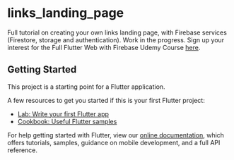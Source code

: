 # links_landing_page

Full tutorial on creating your own links landing page, with Firebase services (Firestore, storage and authentication). Work in the progress. Sign up your interest for the Full Flutter Web with Firebase Udemy Course [here](https://docs.google.com/forms/d/e/1FAIpQLSf-IDkKZ-pwtaVBiVapInWxw1eM-fzOzw5iJSSVxcty-wUWzA/viewform?usp=sf_link).

## Getting Started

This project is a starting point for a Flutter application.

A few resources to get you started if this is your first Flutter project:

- [Lab: Write your first Flutter app](https://flutter.dev/docs/get-started/codelab)
- [Cookbook: Useful Flutter samples](https://flutter.dev/docs/cookbook)

For help getting started with Flutter, view our
[online documentation](https://flutter.dev/docs), which offers tutorials,
samples, guidance on mobile development, and a full API reference.
